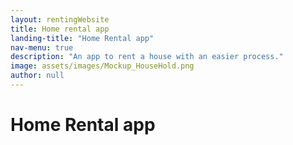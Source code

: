 ```yaml
---
layout: rentingWebsite
title: Home rental app
landing-title: "Home Rental app"
nav-menu: true
description: "An app to rent a house with an easier process."
image: assets/images/Mockup_HouseHold.png
author: null
---
```


<h1>Home Rental app</h1>
